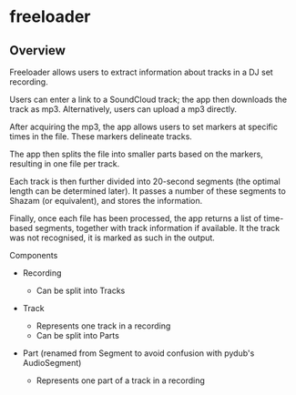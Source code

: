# freeloader

## Overview
Freeloader allows users to extract information about tracks in a DJ set recording.

Users can enter a link to a SoundCloud track; the app then downloads the track as mp3.
Alternatively, users can upload a mp3 directly.

After acquiring the mp3, the app allows users to set markers at specific times in the file.
These markers delineate tracks.

The app then splits the file into smaller parts based on the markers,
resulting in one file per track.

Each track is then further divided into 20-second segments (the optimal length can be determined later).
It passes a number of these segments to Shazam (or equivalent), and stores the information.

Finally, once each file has been processed, the app returns a list of time-based segments, together with
track information if available. It the track was not recognised, it is marked as such in the output.


Components
* Recording
  * Can be split into Tracks

* Track
  * Represents one track in a recording
  * Can be split into Parts

* Part (renamed from Segment to avoid confusion with pydub's AudioSegment)
  * Represents one part of a track in a recording
